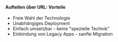 #### Aufteilen über URL: Vorteile

* Freie Wahl der Technologie
* Unabhängiges Deployment
* Einfach umsetzbar - keine "spezielle Technik"
* Einbindung von Legacy Apps - sanfte Migration
